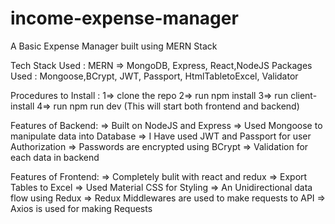# income-expense-manager
A Basic Expense Manager built using MERN Stack

Tech Stack Used : MERN => MongoDB, Express, React,NodeJS
Packages Used : Mongoose,BCrypt, JWT, Passport, HtmlTabletoExcel, Validator 

Procedures to Install :
 1=> clone the repo 2=> run npm install 3=> run client-install 4=> run npm run dev (This will start both frontend and backend)

Features of Backend:
  => Built on NodeJS and Express
  => Used Mongoose to manipulate data into Database
  => I Have used JWT and Passport for user Authorization
  => Passwords are encrypted using BCrypt
  => Validation for each data in backend
  
 Features of Frontend:
  => Completely bulit with react and redux
  => Export Tables to Excel
  => Used Material CSS for Styling
  => An Unidirectional data flow using Redux
  => Redux Middlewares are used to make requests to API
  => Axios is used for making Requests
  
